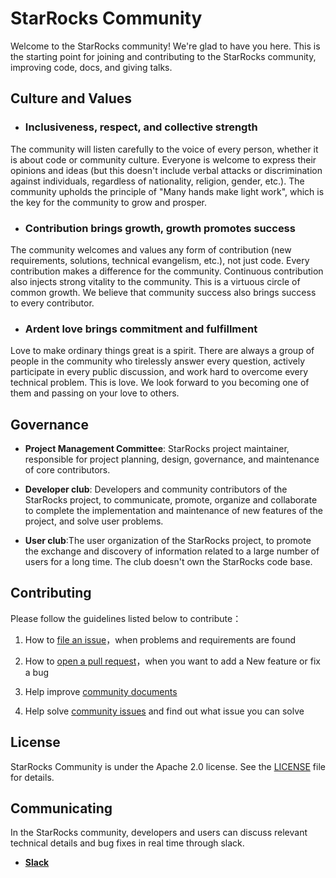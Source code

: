 # StarRocks Community
Welcome to the StarRocks community! We're glad to have you here.
This is the starting point for joining and contributing to the StarRocks community, improving code, docs, and giving talks.

## Culture and Values
* ### Inclusiveness, respect, and collective strength
The community will listen carefully to the voice of every person, whether it is about code or community culture. Everyone is welcome to express their opinions and 
ideas (but this doesn't include verbal attacks or discrimination against individuals, regardless of nationality, religion, gender, etc.).
The community upholds the principle of "Many hands make light work", which is the key for the community to grow and prosper.

* ### Contribution brings growth, growth promotes success
The community welcomes and values any form of contribution (new requirements, solutions, technical evangelism, etc.), 
not just code. Every contribution makes a difference for the community. Continuous contribution also injects strong vitality to the community. This is a virtuous circle of common growth. We believe that community success also brings success to every contributor.

* ### Ardent love brings commitment and fulfillment
Love to make ordinary things great is a spirit. There are always a group of people in the community who tirelessly answer every question, 
actively participate in every public discussion, and work hard to overcome every technical problem. This is love. We look forward to you becoming one of them and passing on your love to others.

## Governance
+ **Project Management Committee**: StarRocks project maintainer, responsible for project planning, design, governance, and maintenance of core contributors.
  
+ **Developer club**: Developers and community contributors of the StarRocks project, to communicate, promote, organize and 
collaborate to complete the implementation and maintenance of new features of the project, and solve user problems.

+ **User club**:The user organization of the StarRocks project, to promote the exchange and discovery of information related to a large number of users for a long time. The club doesn't own the StarRocks code base.

## Contributing

Please follow the guidelines listed below to contribute：

1. How to [file an issue](https://github.com/StarRocks/community/blob/main/Contributors/guide/file%20an%20issue.md)，when problems and requirements are found

2. How to [open a pull request](https://github.com/StarRocks/community/blob/main/Contributors/guide/workflow.md)，when you want to add a New feature or fix a bug

3. Help improve [community documents](https://github.com/StarRocks/community/blob/main/Contributors/guide/doc%20improvements.md)

4. Help solve [community issues](https://github.com/StarRocks/starrocks/issues) and find out what issue you can solve


## License
StarRocks Community is under the Apache 2.0 license. See the [LICENSE](https://github.com/StarRocks/community/blob/main/LICENSE) file for details.

## Communicating

In the StarRocks community, developers and users can discuss relevant technical details and bug fixes in real time through slack.
+ [**Slack**](https://join.slack.com/t/starrocks/shared_invite/zt-z5zxqr0k-U5lrTVlgypRIV8RbnCIAzg)

